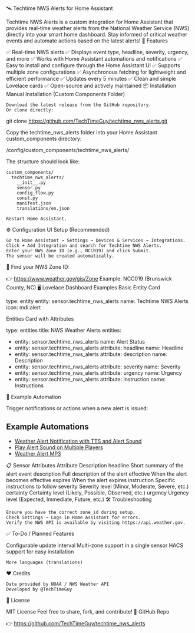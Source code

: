 🛰️ Techtime NWS Alerts for Home Assistant

Techtime NWS Alerts is a custom integration for Home Assistant that provides real-time weather alerts from the National Weather Service (NWS) directly into your smart home dashboard. Stay informed of critical weather events and automate actions based on the latest alerts!
🚀 Features

✅ Real-time NWS alerts
✅ Displays event type, headline, severity, urgency, and more
✅ Works with Home Assistant automations and notifications
✅ Easy to install and configure through the Home Assistant UI
✅ Supports multiple zone configurations
✅ Asynchronous fetching for lightweight and efficient performance
✅ Updates every 5 minutes
✅ Clean and simple Lovelace cards
✅ Open-source and actively maintained
📦 Installation
Manual Installation (Custom Components Folder)

    Download the latest release from the GitHub repository.
    Or clone directly:

git clone https://github.com/TechTimeGuy/techtime_nws_alerts.git

Copy the techtime_nws_alerts folder into your Home Assistant custom_components directory:

/config/custom_components/techtime_nws_alerts/

The structure should look like:

    custom_components/
      techtime_nws_alerts/
        __init__.py
        sensor.py
        config_flow.py
        const.py
        manifest.json
        translations/en.json

    Restart Home Assistant.

⚙️ Configuration
UI Setup (Recommended)

    Go to Home Assistant → Settings → Devices & Services → Integrations.
    Click + Add Integration and search for Techtime NWS Alerts.
    Enter your NWS Zone ID (e.g., NCC019) and click Submit.
    The sensor will be created automatically.

🔗 Find your NWS Zone ID:

👉 https://www.weather.gov/gis/Zone
Example: NCC019 (Brunswick County, NC)
🖥️ Lovelace Dashboard Examples
Basic Entity Card

type: entity
entity: sensor.techtime_nws_alerts
name: Techtime NWS Alerts
icon: mdi:alert

Entities Card with Attributes

type: entities
title: NWS Weather Alerts
entities:
  - entity: sensor.techtime_nws_alerts
    name: Alert Status
  - entity: sensor.techtime_nws_alerts
    attribute: headline
    name: Headline
  - entity: sensor.techtime_nws_alerts
    attribute: description
    name: Description
  - entity: sensor.techtime_nws_alerts
    attribute: severity
    name: Severity
  - entity: sensor.techtime_nws_alerts
    attribute: urgency
    name: Urgency
  - entity: sensor.techtime_nws_alerts
    attribute: instruction
    name: Instructions

🔔 Example Automation

Trigger notifications or actions when a new alert is issued:

## Example Automations

- [Weather Alert Notification with TTS and Alert Sound](examples/alert_example_1.yaml)
- [Play Alert Sound on Multiple Players](examples/alert_example_2.yaml)
- [Weather Alert MP3](audio/Techtime_alert_nws.mp3)

📋 Sensor Attributes
Attribute	Description
headline	Short summary of the alert event
description	Full description of the alert
effective	When the alert becomes effective
expires	When the alert expires
instruction	Specific instructions to follow
severity	Severity level (Minor, Moderate, Severe, etc.)
certainty	Certainty level (Likely, Possible, Observed, etc.)
urgency	Urgency level (Expected, Immediate, Future, etc.)
🛠️ Troubleshooting

    Ensure you have the correct zone_id during setup.
    Check Settings → Logs in Home Assistant for errors.
    Verify the NWS API is available by visiting https://api.weather.gov.

✅ To-Do / Planned Features

Configurable update interval
Multi-zone support in a single sensor
HACS support for easy installation

    More languages (translations)

❤️ Credits

    Data provided by NOAA / NWS Weather API
    Developed by @TechTimeGuy

📄 License

MIT License
Feel free to share, fork, and contribute!
🔗 GitHub Repo

👉 https://github.com/TechTimeGuy/techtime_nws_alerts